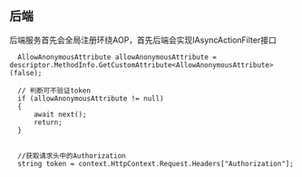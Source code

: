 ## 后端

后端服务首先会全局注册环绕AOP，首先后端会实现IAsyncActionFilter接口
```
  AllowAnonymousAttribute allowAnonymousAttribute = descriptor.MethodInfo.GetCustomAttribute<AllowAnonymousAttribute>(false);

  // 判断可不验证token
  if (allowAnonymousAttribute != null)
  {
      await next(); 
      return;
  }


  //获取请求头中的Authorization
  string token = context.HttpContext.Request.Headers["Authorization"];

```